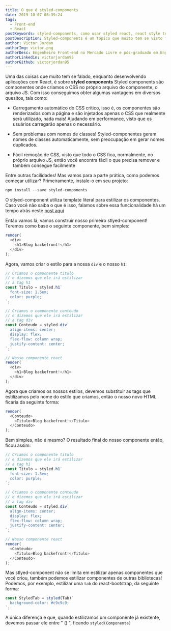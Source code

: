 ```yaml
---
title: O que é styled-components
date: 2019-10-07 08:39:24
tags:
  - Front-end
  - React
postKeywords: styled-components, como usar styled react, react style tutorial, como styled react, component react, react, component, stlyed-component
postDescription: Styled-components é um tópico que muito tem se visto falar no desenvolvimento front-end com React, você já conhece e já usa? Neste post, mostrarei como usar styled-components no React!
author: Victor Jordan
authorImg: victor.png
authorDesc: Engenheiro Front-end no Mercado Livre e pós-graduado em Engenharia de Software pela PUC-MG e formado em Banco de Dados pela Fatec, apaixonado por usabilidade, performance e UX!
authorLinkedin: victorjordan95
authorGithub: victorjordan95
---
```


Uma das coisas que muito tem se falado, enquanto desenvolvendo aplicações com React, é sobre **styled components**
Styled components são componentes onde criamos o CSS no próprio arquivo do componente, o arquivo JS.
Com isso conseguimos obter algumas vantagens em diversos quesitos, tais como:

- Carregamento automático do CSS crítico, isso é, os componentes são renderizados com a página e são injetados apenas o CSS que realmente
  será utilizado, nada mais! Ajudando em performance, visto que os usuários carregarão apenas o necessário.

- Sem problemas com nomes de classes! Styled-componentes geram nomes de classes automaticamente, sem preocupação em gerar nomes duplicados.

<!-- more -->

- Fácil remoção de CSS, visto que todo o CSS fica, normalmente, no próprio arquivo JS, então você encontra fácil o que precisa remover e também consegue
  facilmente

Entre outras facilidades!
Mas vamos para a parte prática, como podemos começar utilizar?
Primeiramente, instale-o em seu projeto:

```javascript
npm install --save styled-components
```

O stlyed-component utiliza template literal para estilizar os componentes.
Caso você não saiba o que é isso, falamos sobre essa funcionalidade há um tempo atrás neste [post aqui](https://backefront.com.br/template-string/)

Então vamos lá, vamos construir nosso primeiro stlyed-component!
Teremos como base o seguinte componente, bem simples:

```javascript
render(
  <div>
    <h1>Blog backefront!</h1>
  </div>
);
```

Agora, vamos criar o estilo para a nossa `div` e o nosso `h1`:

```javascript
// Criamos o componente titulo
// e dizemos que ele irá estilizar
// a tag h1
const Titulo = styled.h1`
  font-size: 1.5em;
  color: purple;
`;

// Criamos o componente conteudo
// e dizemos que ele irá estilizar
// a tag div
const Conteudo = styled.div`
  align-items: center;
  display: flex;
  flex-flow: column wrap;
  justify-content: center;
`;

// Nosso componente react
render(
  <div>
    <h1>Blog backefront!</h1>
  </div>
);
```

Agora que criamos os nossos estilos, devemos substituir as tags que estilizamos pelo nome do estilo que criamos, então o nosso novo HTML
ficaria da seguinte forma:

```javascript
render(
  <Conteudo>
    <Titulo>Blog backefront!</Titulo>
  </Conteudo>
);
```

Bem simples, não é mesmo?
O resultado final do nosso componente então, ficou assim:

```javascript
// Criamos o componente titulo
// e dizemos que ele irá estilizar
// a tag h1
const Titulo = styled.h1`
  font-size: 1.5em;
  color: purple;
`;

// Criamos o componente conteudo
// e dizemos que ele irá estilizar
// a tag div
const Conteudo = styled.div`
  align-items: center;
  display: flex;
  flex-flow: column wrap;
  justify-content: center;
`;

// Nosso componente react
render(
  <Conteudo>
    <Titulo>Blog backefront!</Titulo>
  </Conteudo>
);
```

Mas stlyed-component não se limita em estilizar apenas componentes que você criou, também podemos estilizar componentes
de outras bibliotecas! Podemos, por exemplo, estilizar uma `tab` do react-bootstrap, da seguinte forma:

```javascript
const StyledTab = styled(Tab)`
  background-color: #c9c9c9;
`;
```

A única diferença é que, quando estilizamos um componente já existente, devemos passar ele entre " () ", ficando `styled(Componente)`
